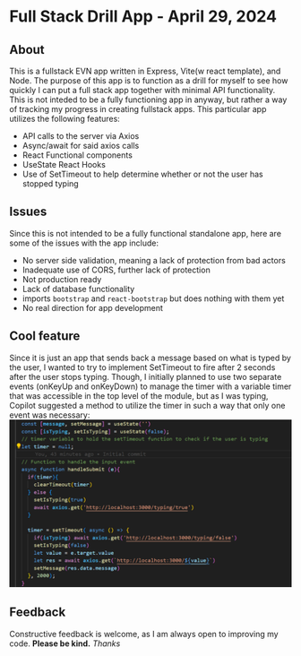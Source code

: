 # Full Stack Drill App - April 29, 2024
## About
This is a fullstack EVN app written in Express, Vite(w react template), and Node.  The purpose of this app is to function as a drill for myself to see how quickly I can put a full stack app together with minimal API functionality.  This is not inteded to be a fully functioning app in anyway, but rather a way of tracking my progress in creating fullstack apps.  This particular app utilizes the following features:
* API calls to the server via Axios
* Async/await for said axios calls
* React Functional components
* UseState React Hooks
* Use of SetTimeout to help determine whether or not the user has stopped typing

## Issues
Since this is not intended to be a fully functional standalone app, here are some of the issues with the app include:
* No server side validation, meaning a lack of protection from bad actors
* Inadequate use of CORS, further lack of protection
* Not production ready
* Lack of database functionality
* imports `bootstrap` and `react-bootstrap` but does nothing with them yet
* No real direction for app development

## Cool feature
Since it is just an app that sends back a message based on what is typed by the user, I wanted to try to implement SetTimeout to fire after 2 seconds after the user stops typing.  Though, I initially planned to use two separate events (onKeyUp and onKeyDown) to manage the timer with a variable timer that was accessible in the top level of the module, but as I was typing, Copilot suggested a method to utilize the timer in such a way that only one event was necessary:
![Screenshot of code sample](/Screenshot2024-04-29.png)

## Feedback
Constructive feedback is welcome, as I am always open to improving my code.  **Please be kind.**
*Thanks*
